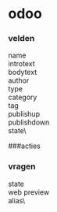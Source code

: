 # odoo

### velden
name\
introtext\
bodytext\
author\
type\
category\
tag\
publishup\
publishdown\
state\

###acties






### vragen

state\
web preview\
alias\



